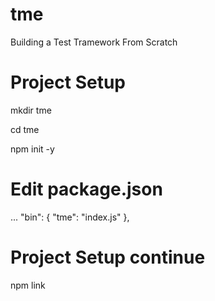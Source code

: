 # tme
Building a Test Tramework From Scratch

# Project Setup
mkdir tme

cd tme

npm init -y


# Edit package.json
...
"bin": {
    "tme": "index.js"
  },
  
# Project Setup continue
npm link
